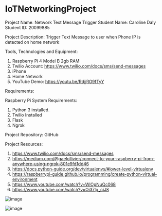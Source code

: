 # IoTNetworkingProject

Project Name: Network Text Message Trigger
Student Name: Caroline Daly 
Student ID: 20099885

Project Description: Trigger Text Message to user when Phone IP is detected on home network

Tools, Technologies and Equipment:
1. Raspberry Pi 4 Model B 2gb RAM
2. Twilio Account: https://www.twilio.com/docs/sms/send-messages
3. iPhone
4. Home Network
5. YouTube Demo: https://youtu.be/RdjjRO9fTyY


Requirements: 

Raspberry Pi System Requirements:
1. Python 3 installed. 
2. Twilio Installed
3. Flask
4. Ngrok

Project Repository: GitHub

Project Resources: 
1. https://www.twilio.com/docs/sms/send-messages
2. https://medium.com/@gaelollivier/connect-to-your-raspberry-pi-from-anywhere-using-ngrok-801e9fd1dd46
3. https://docs.python-guide.org/dev/virtualenvs/#lower-level-virtualenv
4. https://raspberrypi-guide.github.io/programming/create-python-virtual-environment
5. https://www.youtube.com/watch?v=WIOpNuQc068
6. https://www.youtube.com/watch?v=Oi37lg_ciJ8


![image](https://user-images.githubusercontent.com/79770074/212434192-4f11f971-bbab-4767-a6b4-90dc5875e456.png)

![image](https://user-images.githubusercontent.com/79770074/212434239-c018247b-0238-4ea1-a5fe-31c01db1a6c5.png)



